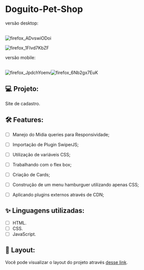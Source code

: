 # Doguito-Pet-Shop

versão desktop: 
<br><br>

![firefox_ADvswiODoi](https://user-images.githubusercontent.com/104083691/186161783-35f594ce-2aa9-4188-9cfa-9c3be41893a8.gif)


![firefox_1FIvd7KbZF](https://user-images.githubusercontent.com/104083691/186161927-42ef515d-642b-44c2-9622-e0444f5b8e6d.png)

versão mobile:
<br> <br>

![firefox_JpdchYoenv](https://user-images.githubusercontent.com/104083691/186162511-ef1ec8da-95dc-4a8e-be29-dd7c80e74e67.gif)![firefox_6Nb2gx7EuK](https://user-images.githubusercontent.com/104083691/186162864-16706b7c-5b11-4118-9d8f-7aa38aa4504e.png)


##


## 💻 Projeto:

Site de cadastro.

## :hammer_and_wrench: Features:

-   [ ] Manejo do Midia queries para Responsividade;
-   [ ] Importação de Plugin SwiperJS;
-   [ ] Utilização de variáveis CSS;
-   [ ] Trabalhando com o flex box;
-   [ ] Criação de Cards;
-   [ ] Construção de um menu hamburguer utilizando apenas CSS;
-   [ ] Aplicando plugins externos através de CDN;


## ✨ Linguagens utilizadas:

-   [ ] HTML.
-   [ ] CSS.
-   [ ] JavaScript.

## 🔖 Layout:

Você pode visualizar o layout do projeto através [desse link](https://thaizacapelao.github.io/Alura-Books/).
